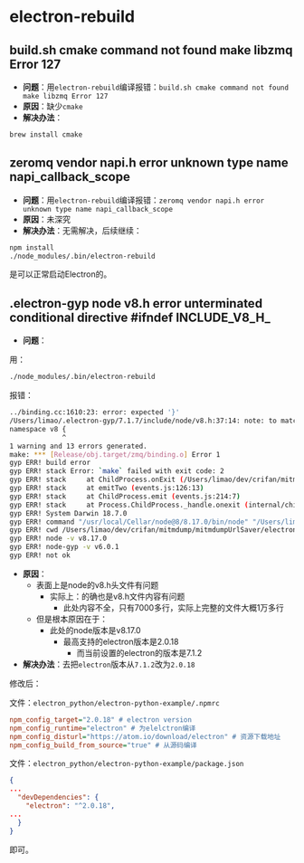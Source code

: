 # electron-rebuild

## build.sh cmake command not found make libzmq Error 127

* **问题**：用`electron-rebuild`编译报错：`build.sh cmake command not found make libzmq Error 127`
* **原因**：缺少`cmake`
* **解决办法**：
```bash
brew install cmake
```
## zeromq vendor napi.h error unknown type name napi_callback_scope
* **问题**：用`electron-rebuild`编译报错：`zeromq vendor napi.h error unknown type name napi_callback_scope`
* **原因**：未深究
* **解决办法**：无需解决，后续继续：

```bash
npm install
./node_modules/.bin/electron-rebuild
```

是可以正常启动Electron的。

## .electron-gyp node v8.h error unterminated conditional directive #ifndef INCLUDE_V8_H_
* **问题**：

用：

```bash
./node_modules/.bin/electron-rebuild
```

报错：

```bash
../binding.cc:1610:23: error: expected '}'
/Users/limao/.electron-gyp/7.1.7/include/node/v8.h:37:14: note: to match this '{'
namespace v8 {
             ^
1 warning and 13 errors generated.
make: *** [Release/obj.target/zmq/binding.o] Error 1
gyp ERR! build error 
gyp ERR! stack Error: `make` failed with exit code: 2
gyp ERR! stack     at ChildProcess.onExit (/Users/limao/dev/crifan/mitmdump/mitmdumpUrlSaver/electron_python/electron-python-example/node_modules/node-gyp/lib/build.js:194:23)
gyp ERR! stack     at emitTwo (events.js:126:13)
gyp ERR! stack     at ChildProcess.emit (events.js:214:7)
gyp ERR! stack     at Process.ChildProcess._handle.onexit (internal/child_process.js:198:12)
gyp ERR! System Darwin 18.7.0
gyp ERR! command "/usr/local/Cellar/node@8/8.17.0/bin/node" "/Users/limao/dev/crifan/mitmdump/mitmdumpUrlSaver/electron_python/electron-python-example/node_modules/.bin/node-gyp" "rebuild" "--target=7.1.7" "--arch=x64" "--dist-url=https://electronjs.org/headers" "--build-from-source"
gyp ERR! cwd /Users/limao/dev/crifan/mitmdump/mitmdumpUrlSaver/electron_python/electron-python-example/node_modules/zerorpc/node_modules/zeromq
gyp ERR! node -v v8.17.0
gyp ERR! node-gyp -v v6.0.1
gyp ERR! not ok
```

* **原因**：
  * 表面上是node的v8.h头文件有问题
      * 实际上：的确也是v8.h文件内容有问题
          * 此处内容不全，只有7000多行，实际上完整的文件大概1万多行
  * 但是根本原因在于：
      * 此处的node版本是v8.17.0
          * 最高支持的electron版本是2.0.18
              * 而当前设置的electron的版本是7.1.2
* **解决办法**：去把`electron`版本从`7.1.2`改为`2.0.18`

修改后：

文件：`electron_python/electron-python-example/.npmrc`

```ini
npm_config_target="2.0.18" # electron version
npm_config_runtime="electron" # 为elelctron编译
npm_config_disturl="https://atom.io/download/electron" # 资源下载地址
npm_config_build_from_source="true" # 从源码编译
```

文件：`electron_python/electron-python-example/package.json`
```json
{
...
  "devDependencies": {
    "electron": "^2.0.18",
...
  }
}
```

即可。